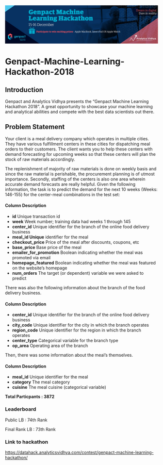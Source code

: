 ![title](genpact.jpg)

# Genpact-Machine-Learning-Hackathon-2018



## Introduction
Genpact and Analytics Vidhya presents the “Genpact Machine Learning Hackathon 2018”. A great opportunity to showcase your machine learning and analytical abilities and compete with the best data scientists out there.

## Problem Statement
Your client is a meal delivery company which operates in multiple cities. They have various fulfillment centers in these cities for dispatching meal orders to their customers. The client wants you to help these centers with demand forecasting for upcoming weeks so that these centers will plan the stock of raw materials accordingly.

The replenishment of majority of raw materials is done on weekly basis and since the raw material is perishable, the procurement planning is of utmost importance. Secondly, staffing of the centers is also one area wherein accurate demand forecasts are really helpful. Given the following information, the task is to predict the demand for the next 10 weeks (Weeks: 146-155) for the center-meal combinations in the test set:

#### Column	Description
* **id**	Unique transaction id
* **week**	Week number; training data had weeks 1 through 145
* **center_id**	Unique identifier for the branch of the online food delivery business
* **meal_id	Unique** identifier for the meal
* **checkout_price**	Price of the meal after discounts, coupons, etc
* **base_price**	Base price of the meal
* **emailer_for_promotion**	Boolean indicating whether the meal was promoted via email
* **homepage_featured**	Boolean indicating whether the meal was featured on the website’s homepage
* **num_orders**	The target (or dependent) variable we were asked to predict


There was also the following information about the branch of the food delivery business.

#### Column	Description
* **center_id**	Unique identifier for the branch of the online food delivery business
* **city_code**	Unique identifier for the city in which the branch operates
* **region_code**	Unique identifier for the region in which the branch operates
* **center_type**	Categorical variable for the branch type
* **op_area**	Operating area of the branch


Then, there was some information about the meal’s themselves.

#### Column	Description
* **meal_id**	Unique identifier for the meal
* **category**	The meal category
* **cuisine**	The meal cuisine (categorical variable)



**Total Particpants : 3872**

### Leaderboard
Public LB : 74th Rank

Final Rank LB : 73th Rank 

### Link to hackathon
https://datahack.analyticsvidhya.com/contest/genpact-machine-learning-hackathon/
